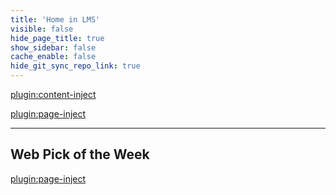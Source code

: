 ```yaml
---
title: 'Home in LMS'
visible: false
hide_page_title: true
show_sidebar: false
cache_enable: false
hide_git_sync_repo_link: true
---
```


[plugin:content-inject](/home/_important-reminders)

[plugin:page-inject](/home/_class-preparations)

<hr>

## Web Pick of the Week
[plugin:page-inject](../web-pick-of-the-week/)
